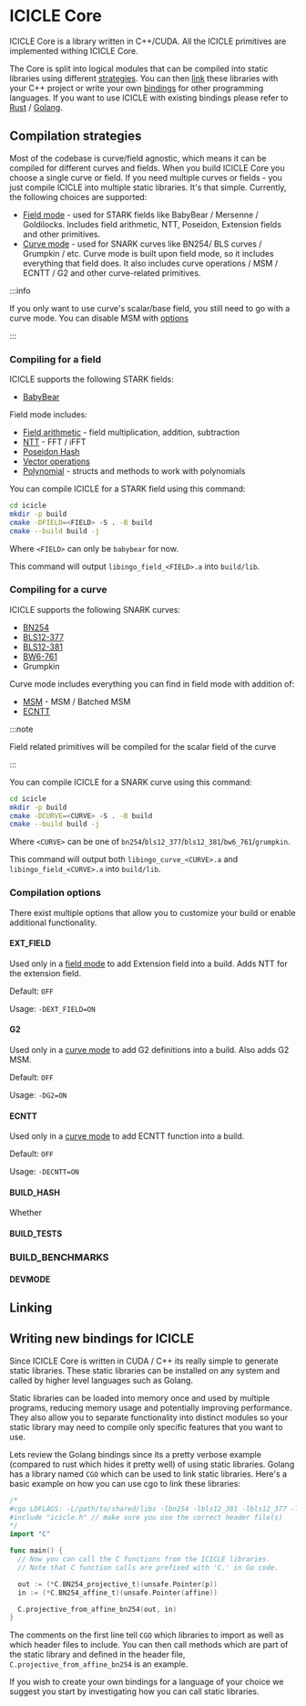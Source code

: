 # ICICLE Core

ICICLE Core is a library written in C++/CUDA. All the ICICLE primitives are implemented withing ICICLE Core.

The Core is split into logical modules that can be compiled into static libraries using different [strategies](#compilation-strategies). You can then [link](#linking) these libraries with your C++ project or write your own [bindings](#writing-new-bindings-for-icicle) for other programming languages. If you want to use ICICLE with existing bindings please refer to [Rust](/icicle/rust-bindings) / [Golang](/icicle/golang-bindings).

## Compilation strategies

Most of the codebase is curve/field agnostic, which means it can be compiled for different curves and fields. When you build ICICLE Core you choose a single curve or field. If you need multiple curves or fields  - you just compile ICICLE into multiple static libraries. It's that simple. Currently, the following choices are supported:

 - [Field mode](#compiling-for-a-field) - used for STARK fields like BabyBear / Mersenne / Goldilocks. Includes field arithmetic, NTT, Poseidon, Extension fields and other primitives.
 - [Curve mode](#compiling-for-a-curve) - used for SNARK curves like BN254/ BLS curves / Grumpkin / etc. Curve mode is built upon field mode, so it includes everything that field does. It also includes curve operations / MSM / ECNTT / G2 and other curve-related primitives.

:::info

If you only want to use curve's scalar/base field, you still need to go with a curve mode. You can disable MSM with [options](#compilation-options)

:::

### Compiling for a field

ICICLE supports the following STARK fields:
 - [BabyBear](https://eprint.iacr.org/2023/824.pdf)

Field mode includes:
 - [Field arithmetic](https://github.com/ingonyama-zk/icicle/blob/main/icicle/include/fields/field.cuh) - field multiplication, addition, subtraction
 - [NTT](icicle/primitives/ntt) - FFT / iFFT
 - [Poseidon Hash](icicle/primitives/poseidon)
 - [Vector operations](https://github.com/ingonyama-zk/icicle/blob/main/icicle/include/vec_ops/vec_ops.cuh)
 - [Polynomial](#) - structs and methods to work with polynomials

You can compile ICICLE for a STARK field using this command:

```sh
cd icicle
mkdir -p build
cmake -DFIELD=<FIELD> -S . -B build
cmake --build build -j
```

Where `<FIELD>` can only be `babybear` for now.

This command will output `libingo_field_<FIELD>.a` into `build/lib`.

### Compiling for a curve

ICICLE supports the following SNARK curves:
 - [BN254](https://neuromancer.sk/std/bn/bn254)
 - [BLS12-377](https://neuromancer.sk/std/bls/BLS12-377)
 - [BLS12-381](https://neuromancer.sk/std/bls/BLS12-381)
 - [BW6-761](https://eprint.iacr.org/2020/351)
 - Grumpkin

Curve mode includes everything you can find in field mode with addition of:
 - [MSM](icicle/primitives/msm) - MSM / Batched MSM
 - [ECNTT](#)

:::note

Field related primitives will be compiled for the scalar field of the curve

:::

You can compile ICICLE for a SNARK curve using this command:

```sh
cd icicle
mkdir -p build
cmake -DCURVE=<CURVE> -S . -B build
cmake --build build -j
```

Where `<CURVE>` can be one of `bn254`/`bls12_377`/`bls12_381`/`bw6_761`/`grumpkin`.

This command will output both `libingo_curve_<CURVE>.a` and `libingo_field_<CURVE>.a` into `build/lib`.

### Compilation options

There exist multiple options that allow you to customize your build or enable additional functionality.

#### EXT_FIELD

Used only in a [field mode](#compiling-for-a-field) to add Extension field into a build. Adds NTT for the extension field.

Default: `OFF`

Usage: `-DEXT_FIELD=ON`

#### G2

Used only in a [curve mode](#compiling-for-a-curve) to add G2 definitions into a build. Also adds G2 MSM.

Default: `OFF`

Usage: `-DG2=ON`

#### ECNTT

Used only in a [curve mode](#compiling-for-a-curve) to add ECNTT function into a build.

Default: `OFF`

Usage: `-DECNTT=ON`

#### BUILD_HASH

Whether 

#### BUILD_TESTS

### BUILD_BENCHMARKS

#### DEVMODE

## Linking


## Writing new bindings for ICICLE

Since ICICLE Core is written in CUDA / C++ its really simple to generate static libraries. These static libraries can be installed on any system and called by higher level languages such as Golang.

Static libraries can be loaded into memory once and used by multiple programs, reducing memory usage and potentially improving performance. They also allow you to separate functionality into distinct modules so your static library may need to compile only specific features that you want to use.

Lets review the Golang bindings since its a pretty verbose example (compared to rust which hides it pretty well) of using static libraries. Golang has a library named `CGO` which can be used to link static libraries. Here's a basic example on how you can use cgo to link these libraries:

```go
/*
#cgo LDFLAGS: -L/path/to/shared/libs -lbn254 -lbls12_381 -lbls12_377 -lbw6_671
#include "icicle.h" // make sure you use the correct header file(s)
*/
import "C"

func main() {
  // Now you can call the C functions from the ICICLE libraries.
  // Note that C function calls are prefixed with 'C.' in Go code.

  out := (*C.BN254_projective_t)(unsafe.Pointer(p))
  in := (*C.BN254_affine_t)(unsafe.Pointer(affine))

  C.projective_from_affine_bn254(out, in)
}
```

The comments on the first line tell `CGO` which libraries to import as well as which header files to include. You can then call methods which are part of the static library and defined in the header file, `C.projective_from_affine_bn254` is an example.

If you wish to create your own bindings for a language of your choice we suggest you start by investigating how you can call static libraries.